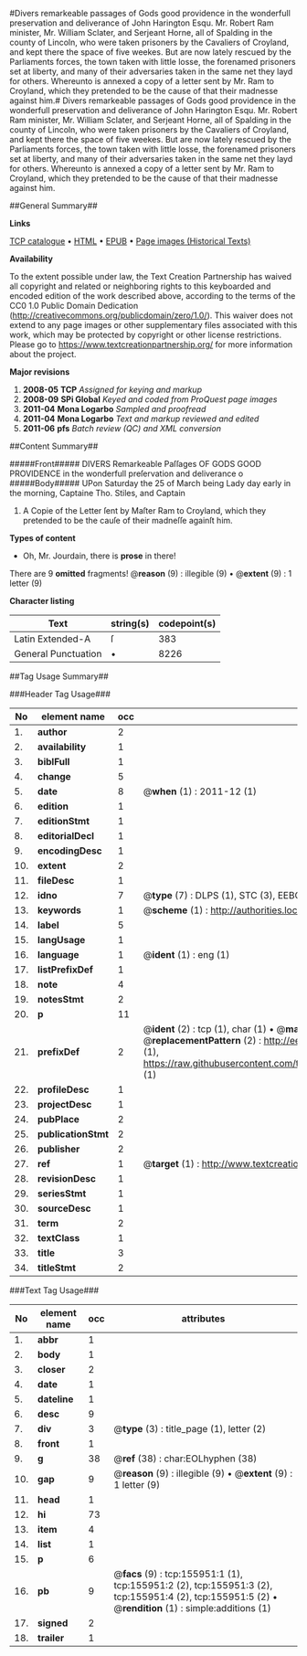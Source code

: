 #Divers remarkeable passages of Gods good providence in the wonderfull preservation and deliverance of John Harington Esqu. Mr. Robert Ram minister, Mr. William Sclater, and Serjeant Horne, all of Spalding in the county of Lincoln, who were taken prisoners by the Cavaliers of Croyland, and kept there the space of five weekes. But are now lately rescued by the Parliaments forces, the town taken with little losse, the forenamed prisoners set at liberty, and many of their adversaries taken in the same net they layd for others. Whereunto is annexed a copy of a letter sent by Mr. Ram to Croyland, which they pretended to be the cause of that their madnesse against him.#
Divers remarkeable passages of Gods good providence in the wonderfull preservation and deliverance of John Harington Esqu. Mr. Robert Ram minister, Mr. William Sclater, and Serjeant Horne, all of Spalding in the county of Lincoln, who were taken prisoners by the Cavaliers of Croyland, and kept there the space of five weekes. But are now lately rescued by the Parliaments forces, the town taken with little losse, the forenamed prisoners set at liberty, and many of their adversaries taken in the same net they layd for others. Whereunto is annexed a copy of a letter sent by Mr. Ram to Croyland, which they pretended to be the cause of that their madnesse against him.

##General Summary##

**Links**

[TCP catalogue](http://www.ota.ox.ac.uk/tcp/)  • 
[HTML](http://tei.it.ox.ac.uk/tcp/Texts-HTML/free/A81/A81564.html)  • 
[EPUB](http://tei.it.ox.ac.uk/tcp/Texts-EPUB/free/A81/A81564.epub) • 
[Page images (Historical Texts)](https://historicaltexts.jisc.ac.uk/eebo-99872116e)

**Availability**

To the extent possible under law, the Text Creation Partnership has waived all copyright and related or neighboring rights to this keyboarded and encoded edition of the work described above, according to the terms of the CC0 1.0 Public Domain Dedication (http://creativecommons.org/publicdomain/zero/1.0/). This waiver does not extend to any page images or other supplementary files associated with this work, which may be protected by copyright or other license restrictions. Please go to https://www.textcreationpartnership.org/ for more information about the project.

**Major revisions**

1. __2008-05__ __TCP__ *Assigned for keying and markup*
1. __2008-09__ __SPi Global__ *Keyed and coded from ProQuest page images*
1. __2011-04__ __Mona Logarbo__ *Sampled and proofread*
1. __2011-04__ __Mona Logarbo__ *Text and markup reviewed and edited*
1. __2011-06__ __pfs__ *Batch review (QC) and XML conversion*

##Content Summary##

#####Front#####
DIVERS Remarkeable Paſſages OF GODS GOOD PROVIDENCE in the wonderfull preſervation and deliverance o
#####Body#####
UPon Saturday the 25 of March being Lady day early in the morning, Captaine Tho. Stiles, and Captain
1. A Copie of the Letter ſent by Maſter Ram to Croyland, which they pretended to be the cauſe of their madneſſe againſt him.

**Types of content**

  * Oh, Mr. Jourdain, there is **prose** in there!

There are 9 **omitted** fragments! 
 @__reason__ (9) : illegible (9)  •  @__extent__ (9) : 1 letter (9)

**Character listing**


|Text|string(s)|codepoint(s)|
|---|---|---|
|Latin Extended-A|ſ|383|
|General Punctuation|•|8226|

##Tag Usage Summary##

###Header Tag Usage###

|No|element name|occ|attributes|
|---|---|---|---|
|1.|__author__|2||
|2.|__availability__|1||
|3.|__biblFull__|1||
|4.|__change__|5||
|5.|__date__|8| @__when__ (1) : 2011-12 (1)|
|6.|__edition__|1||
|7.|__editionStmt__|1||
|8.|__editorialDecl__|1||
|9.|__encodingDesc__|1||
|10.|__extent__|2||
|11.|__fileDesc__|1||
|12.|__idno__|7| @__type__ (7) : DLPS (1), STC (3), EEBO-CITATION (1), PROQUEST (1), VID (1)|
|13.|__keywords__|1| @__scheme__ (1) : http://authorities.loc.gov/ (1)|
|14.|__label__|5||
|15.|__langUsage__|1||
|16.|__language__|1| @__ident__ (1) : eng (1)|
|17.|__listPrefixDef__|1||
|18.|__note__|4||
|19.|__notesStmt__|2||
|20.|__p__|11||
|21.|__prefixDef__|2| @__ident__ (2) : tcp (1), char (1)  •  @__matchPattern__ (2) : ([0-9\-]+):([0-9IVX]+) (1), (.+) (1)  •  @__replacementPattern__ (2) : http://eebo.chadwyck.com/downloadtiff?vid=$1&page=$2 (1), https://raw.githubusercontent.com/textcreationpartnership/Texts/master/tcpchars.xml#$1 (1)|
|22.|__profileDesc__|1||
|23.|__projectDesc__|1||
|24.|__pubPlace__|2||
|25.|__publicationStmt__|2||
|26.|__publisher__|2||
|27.|__ref__|1| @__target__ (1) : http://www.textcreationpartnership.org/docs/. (1)|
|28.|__revisionDesc__|1||
|29.|__seriesStmt__|1||
|30.|__sourceDesc__|1||
|31.|__term__|2||
|32.|__textClass__|1||
|33.|__title__|3||
|34.|__titleStmt__|2||


###Text Tag Usage###

|No|element name|occ|attributes|
|---|---|---|---|
|1.|__abbr__|1||
|2.|__body__|1||
|3.|__closer__|2||
|4.|__date__|1||
|5.|__dateline__|1||
|6.|__desc__|9||
|7.|__div__|3| @__type__ (3) : title_page (1), letter (2)|
|8.|__front__|1||
|9.|__g__|38| @__ref__ (38) : char:EOLhyphen (38)|
|10.|__gap__|9| @__reason__ (9) : illegible (9)  •  @__extent__ (9) : 1 letter (9)|
|11.|__head__|1||
|12.|__hi__|73||
|13.|__item__|4||
|14.|__list__|1||
|15.|__p__|6||
|16.|__pb__|9| @__facs__ (9) : tcp:155951:1 (1), tcp:155951:2 (2), tcp:155951:3 (2), tcp:155951:4 (2), tcp:155951:5 (2)  •  @__rendition__ (1) : simple:additions (1)|
|17.|__signed__|2||
|18.|__trailer__|1||
